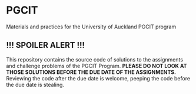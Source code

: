 # PGCIT
Materials and practices for the University of Auckland PGCIT program

## !!! SPOILER ALERT !!!
This repository contains the source code of solutions to the assignments and challenge problems of the PGCIT Program. **<red>PLEASE DO NOT LOOK AT THOSE SOLUTIONS BEFORE THE DUE DATE OF THE ASSIGNMENTS.</red>** Reviewing the code after the due date is welcome, peeping the code before the due date is stealing. 

